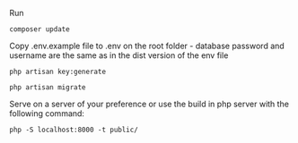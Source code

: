 Run 
````
composer update
````


Copy .env.example file to .env on the root folder - database password and username are the same as in the dist version of the env file

````
php artisan key:generate

php artisan migrate
````

Serve on a server of your preference or use the build in php server with the following command:

````
php -S localhost:8000 -t public/
